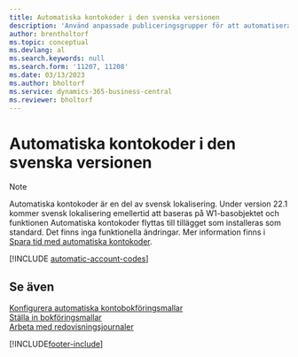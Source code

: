 ```yaml
---
title: Automatiska kontokoder i den svenska versionen
description: 'Använd anpassade publiceringsgrupper för att automatisera återkommande transaktioner i journaler, säljdokument eller inköpsdokument i den svenska versionen.'
author: brentholtorf
ms.topic: conceptual
ms.devlang: al
ms.search.keywords: null
ms.search.form: '11207, 11208'
ms.date: 03/13/2023
ms.author: bholtorf
ms.service: dynamics-365-business-central
ms.reviewer: bholtorf
---
```

# <a name="automatic-account-codes-in-the-swedish-version"></a>Automatiska kontokoder i den svenska versionen

> [!NOTE]
> Automatiska kontokoder är en del av svensk lokalisering. Under version 22.1 kommer svensk lokalisering emellertid att baseras på W1-basobjektet och funktionen Automatiska kontokoder flyttas till tillägget som installeras som standard. Det finns inga funktionella ändringar. Mer information finns i [Spara tid med automatiska kontokoder](automatic-account-codes.md).  

[!INCLUDE [automatic-account-codes](../includes/FISE/automatic-account-codes.md)]

## <a name="see-also"></a>Se även

[Konfigurera automatiska kontobokföringsmallar](how-to-set-up-automatic-account-posting-groups.md)  
[Ställa in bokföringsmallar](../../finance-posting-groups.md)  
[Arbeta med redovisningsjournaler](../../ui-work-general-journals.md)  


[!INCLUDE[footer-include](../../includes/footer-banner.md)]
